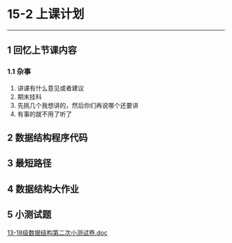 # 15-2 上课计划     

---


## 1 回忆上节课内容  
### 1.1 杂事  
1. 讲课有什么意见或者建议      
2. 期末挂科   
3. 先挑几个我想讲的，然后你们再说哪个还要讲      
4. 有事的就不用了听了       


## 2 数据结构程序代码    



## 3 最短路径   



## 4 数据结构大作业   



## 5 小测试题   
[13-18级数据结构第二次小测试卷.doc](../Others/13-18级数据结构第二次小测试卷.doc)      

















